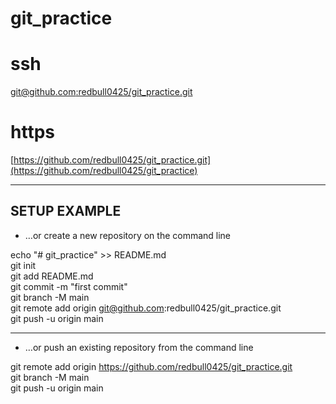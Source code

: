 # git_practice

# ssh
[git@github.com:redbull0425/git_practice.git](https://github.com/redbull0425/git_practice)
  
# https
[https://github.com/redbull0425/git_practice.git](https://github.com/redbull0425/git_practice)  
  
***  
## SETUP EXAMPLE
* …or create a new repository on the command line
  
echo "# git_practice" >> README.md  
git init  
git add README.md  
git commit -m "first commit"  
git branch -M main  
git remote add origin git@github.com:redbull0425/git_practice.git  
git push -u origin main  
  
***
* …or push an existing repository from the command line
  
git remote add origin https://github.com/redbull0425/git_practice.git  
git branch -M main  
git push -u origin main  
  
  
